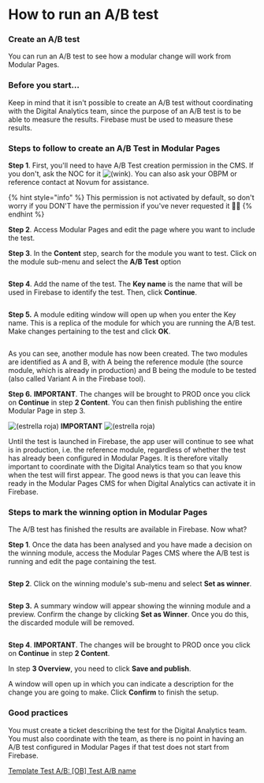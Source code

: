 # How to run an A/B test

### Create an A/B test

You can run an A/B test to see how a modular change will work from Modular Pages.

### Before you start...

Keep in mind that it isn't possible to create an A/B test without coordinating with the Digital Analytics team, since the purpose of an A/B test is to be able to measure the results. Firebase must be used to measure these results.

### Steps to follow to create an A/B Test in Modular Pages

**Step 1**. First, you'll need to have A/B Test creation permission in the CMS. If you don't, ask the NOC for it <img src="https://confluence.tid.es/s/24eubp/9012/15522zw/_/images/icons/emoticons/wink.svg" alt="(wink)" data-size="original">. You can also ask your OBPM or reference contact at Novum for assistance.

{% hint style="info" %}
This permission is not activated by default, so don't worry if you DON'T have the permission if you've never requested it 🙋🏾
{% endhint %}

**Step 2**. Access Modular Pages and edit the page where you want to include the test.

**Step 3**. In the **Content** step, search for the module you want to test. Click on the module sub-menu and select the **A/B Test** option

<figure><img src=".gitbook/assets/iniciarABTest.png" alt=""><figcaption></figcaption></figure>

**Step 4**. Add the name of the test. The **Key name** is the name that will be used in Firebase to identify the test. Then, click **Continue**.

<figure><img src=".gitbook/assets/FirebaseKey.png" alt=""><figcaption></figcaption></figure>

**Step 5.** A module editing window will open up when you enter the Key name. This is a replica of the module for which you are running the A/B test. Make changes pertaining to the test and click **OK**.

<figure><img src=".gitbook/assets/A_BTestCreado.png" alt=""><figcaption></figcaption></figure>

As you can see, another module has now been created. The two modules are identified as A and B, with A being the reference module (the source module, which is already in production) and B being the module to be tested (also called Variant A in the Firebase tool).

**Step 6.** **IMPORTANT**. The changes will be brought to PROD once you click on **Continue** in step **2 Content**. You can then finish publishing the entire Modular Page in step 3.

![(estrella roja)](https://confluence.tid.es/s/24eubp/9012/15522zw/\_/images/icons/emoticons/star\_red.svg) **IMPORTANT** ![(estrella roja)](https://confluence.tid.es/s/24eubp/9012/15522zw/\_/images/icons/emoticons/star\_red.svg)

Until the test is launched in Firebase, the app user will continue to see what is in production, i.e. the reference module, regardless of whether the test has already been configured in Modular Pages. It is therefore vitally important to coordinate with the Digital Analytics team so that you know when the test will first appear. The good news is that you can leave this ready in the Modular Pages CMS for when Digital Analytics can activate it in Firebase.

### Steps to mark the winning option in Modular Pages

The A/B test has finished the results are available in Firebase. Now what?

**Step 1**. Once the data has been analysed and you have made a decision on the winning module, access the Modular Pages CMS where the A/B test is running and edit the page containing the test.

<figure><img src=".gitbook/assets/image (9).png" alt=""><figcaption></figcaption></figure>

**Step 2**. Click on the winning module's sub-menu and select **Set as winner**.

<figure><img src=".gitbook/assets/image (10).png" alt=""><figcaption></figcaption></figure>



**Step 3.** A summary window will appear showing the winning module and a preview. Confirm the change by clicking **Set as Winner**. Once you do this, the discarded module will be removed.

<figure><img src=".gitbook/assets/image (11).png" alt=""><figcaption></figcaption></figure>

**Step 4**. **IMPORTANT**. The changes will be brought to PROD once you click on **Continue** in step **2 Content**.

In step **3 Overview**, you need to click **Save and publish**.

A window will open up in which you can indicate a description for the change you are going to make. Click **Confirm** to finish the setup.

### Good practices

You must create a ticket describing the test for the Digital Analytics team. You must also coordinate with the team, as there is no point in having an A/B test configured in Modular Pages if that test does not start from Firebase.

[Template Test A/B: \[OB\] Test A/B name](https://confluence.tid.es/pages/viewpage.action?pageId=141016807)
